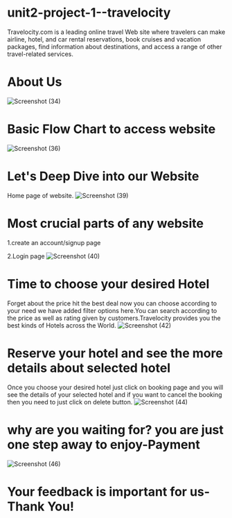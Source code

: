 # unit2-project-1--travelocity
Travelocity.com is a leading online travel Web site where travelers can make airline, hotel, and car rental reservations, book cruises and vacation packages, find information about destinations, and access a range of other travel-related services.
# About Us
![Screenshot (34)](https://user-images.githubusercontent.com/101393035/167267985-210b08ab-c24f-4063-82dc-2cb411c1ae5e.png)
# Basic Flow Chart to access  website


![Screenshot (36)](https://user-images.githubusercontent.com/101393035/167268029-d5bd22d9-7a32-417a-a48a-554a70605d98.png)
# Let's Deep Dive into our Website
Home page of website.
![Screenshot (39)](https://user-images.githubusercontent.com/101393035/167268066-c6eb30a3-c1b5-4098-8a21-91f3798340f2.png)
# Most crucial parts of any website
1.create an account/signup page

2.Login page
![Screenshot (40)](https://user-images.githubusercontent.com/101393035/167268175-64186616-db3d-46ca-a070-0c4b3e78121a.png)
# Time to choose your desired Hotel
Forget about the price hit the best deal now you can choose according to your need we have added filter options here.You can search according to the price as well as rating given by customers.Travelocity provides you the best kinds of Hotels across the World. 
![Screenshot (42)](https://user-images.githubusercontent.com/101393035/167268328-87087090-9ad3-4db2-bbf8-e0d3114d270c.png)
# Reserve your hotel and see the more details about selected hotel
Once you choose your desired hotel just click on booking page and you will see the details of your selected hotel and if you want to cancel the booking then you need to just click on delete button.
![Screenshot (44)](https://user-images.githubusercontent.com/101393035/167268555-d631eae3-78ae-401b-8bc0-f7126c649278.png)
# why are you waiting for? you are just one step away to enjoy-Payment

![Screenshot (46)](https://user-images.githubusercontent.com/101393035/167268742-8de78ef5-c606-4814-9b6b-81cb3e617f8d.png)

# Your feedback is important for us-Thank You!
